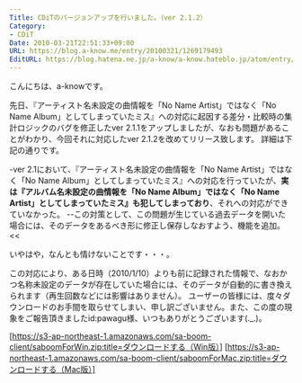 ```yaml
---
Title: CDiTのバージョンアップを行いました。（ver 2.1.2）
Category:
- CDiT
Date: 2010-03-21T22:51:33+09:00
URL: https://blog.a-know.me/entry/20100321/1269179493
EditURL: https://blog.hatena.ne.jp/a-know/a-know.hateblo.jp/atom/entry/12921228815727979861
---
```


こんにちは、a-knowです。

先日、『アーティスト名未設定の曲情報を「No Name Artist」ではなく「No Name Album」としてしまっていたミス』への対応に起因する差分・比較時の集計ロジックのバグを修正したver 2.1.1をアップしましたが、なおも問題があることがわかり、今回それに対応したver 2.1.2を改めてリリース致します。
詳細は下記の通りです。


>>
-ver 2.1において、『アーティスト名未設定の曲情報を「No Name Artist」ではなく「No Name Album」としてしまっていたミス』への対応を行っていたが、<span style="font-weight:bold;">実は『アルバム名未設定の曲情報を「No Name Album」ではなく「No Name Artist」としてしまっていたミス』も犯してしまっており</span>、それへの対応ができていなかった。
--この対策として、この問題が生じている過去データを開いた場合には、そのデータをあるべき形に修正し保存しなおすよう、機能を追加。
<<


いやはや，なんとも情けないことです・・・。

この対応により、ある日時（2010/1/10）よりも前に記録された情報で、なおかつ名称未設定のデータが存在していた場合には、そのデータが自動的に書き換えられます（再生回数などには影響はありません）。
ユーザーの皆様には、度々ダウンロードのお手間を取らせてしまい、申し訳ございません。また、この度の現象をご報告頂きましたid:pawagu様、いつもありがとうございます(._.)。


[https://s3-ap-northeast-1.amazonaws.com/sa-boom-client/saboomForWin.zip:title=ダウンロードする（Win版）]
[https://s3-ap-northeast-1.amazonaws.com/sa-boom-client/saboomForMac.zip:title=ダウンロードする（Mac版）]

